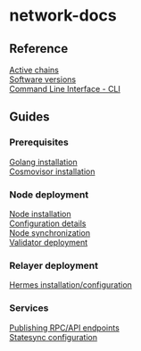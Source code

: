 # network-docs


## Reference
[Active chains](references/active_networks.md)  
[Software versions](references/software_versions.md)  
[Command Line Interface - CLI](command_line_interface.md)  


## Guides

### Prerequisites
[Golang installation](prerequisites/install_golang.md)  
[Cosmovisor installation](prerequisites/install_cosmovisor.md)


### Node deployment
[Node installation](node_deployment/node_install.md)  
[Configuration details]()  
[Node synchronization]()  
[Validator deployment]()  


### Relayer deployment
[Hermes installation/configuration]()  


### Services
[Publishing RPC/API endpoints]()  
[Statesync configuration]()


